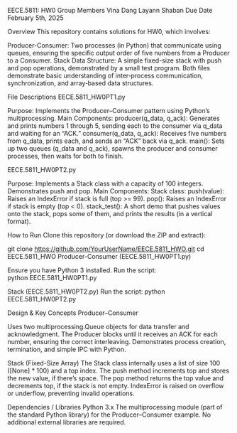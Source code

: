 EECE.5811: HW0
Group Members
Vina Dang
Layann Shaban
Due Date
February 5th, 2025

Overview
This repository contains solutions for HW0, which involves:

Producer-Consumer: Two processes (in Python) that communicate using queues, ensuring the specific output order of five numbers from a Producer to a Consumer.
Stack Data Structure: A simple fixed-size stack with push and pop operations, demonstrated by a small test program.
Both files  demonstrate basic understanding of inter‐process communication, synchronization, and array‐based data structures.

File Descriptions
EECE.5811_HW0PT1.py

Purpose: Implements the Producer–Consumer pattern using Python’s multiprocessing.
Main Components:
producer(q_data, q_ack): Generates and prints numbers 1 through 5, sending each to the consumer via q_data and waiting for an “ACK.”
consumer(q_data, q_ack): Receives five numbers from q_data, prints each, and sends an “ACK” back via q_ack.
main(): Sets up two queues (q_data and q_ack), spawns the producer and consumer processes, then waits for both to finish.

EECE.5811_HW0PT2.py

Purpose: Implements a Stack class with a capacity of 100 integers. Demonstrates push and pop.
Main Components:
Stack class:
push(value): Raises an IndexError if stack is full (top >= 99).
pop(): Raises an IndexError if stack is empty (top < 0).
stack_test(): A short demo that pushes values onto the stack, pops some of them, and prints the results (in a vertical format).


How to Run
Clone this repository (or download the ZIP and extract):

git clone https://github.com/YourUserName/EECE.5811_HWO.git
cd EECE.5811_HWO
Producer-Consumer (EECE.5811_HW0PT1.py)

Ensure you have Python 3 installed.
Run the script:                                        
python EECE.5811_HW0PT1.py


Stack (EECE.5811_HW0PT2.py)
Run the script:
python EECE.5811_HW0PT2.py

Design & Key Concepts
Producer–Consumer

Uses two multiprocessing.Queue objects for data transfer and acknowledgment.
The Producer blocks until it receives an ACK for each number, ensuring the correct interleaving.
Demonstrates process creation, termination, and simple IPC with Python.

Stack (Fixed-Size Array)
The Stack class internally uses a list of size 100 ([None] * 100) and a top index.
The push method increments top and stores the new value, if there’s space.
The pop method returns the top value and decrements top, if the stack is not empty.
IndexError is raised on overflow or underflow, preventing invalid operations.

Dependencies / Libraries
Python 3.x
The multiprocessing module (part of the standard Python library) for the Producer–Consumer example.
No additional external libraries are required.
